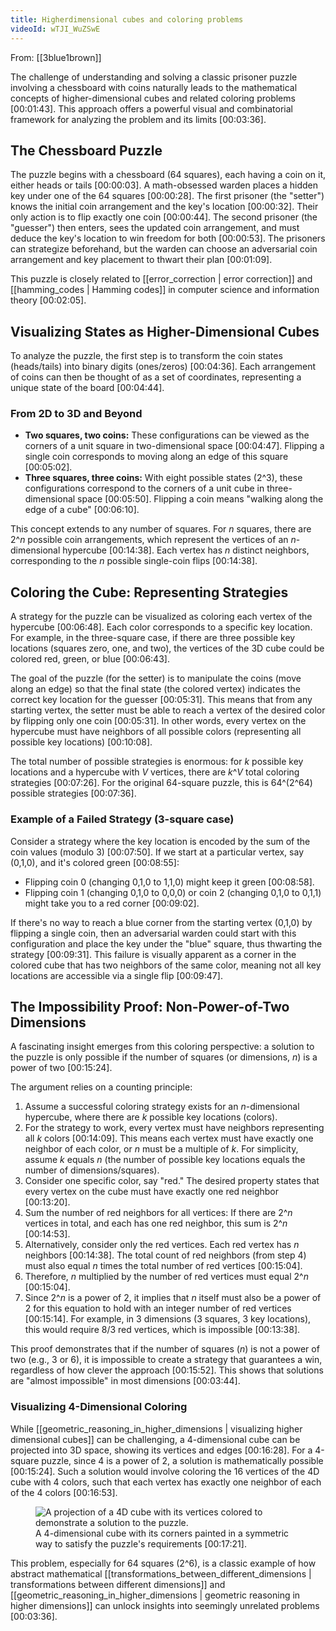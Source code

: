 ```yaml
---
title: Higherdimensional cubes and coloring problems
videoId: wTJI_WuZSwE
---
```


From: [[3blue1brown]] <br/> 

The challenge of understanding and solving a classic prisoner puzzle involving a chessboard with coins naturally leads to the mathematical concepts of higher-dimensional cubes and related coloring problems <a class="yt-timestamp" data-t="00:01:43">[00:01:43]</a>. This approach offers a powerful visual and combinatorial framework for analyzing the problem and its limits <a class="yt-timestamp" data-t="00:03:36">[00:03:36]</a>.

## The Chessboard Puzzle

The puzzle begins with a chessboard (64 squares), each having a coin on it, either heads or tails <a class="yt-timestamp" data-t="00:00:03">[00:00:03]</a>. A math-obsessed warden places a hidden key under one of the 64 squares <a class="yt-timestamp" data-t="00:00:28">[00:00:28]</a>. The first prisoner (the "setter") knows the initial coin arrangement and the key's location <a class="yt-timestamp" data-t="00:00:32">[00:00:32]</a>. Their only action is to flip exactly one coin <a class="yt-timestamp" data-t="00:00:44">[00:00:44]</a>. The second prisoner (the "guesser") then enters, sees the updated coin arrangement, and must deduce the key's location to win freedom for both <a class="yt-timestamp" data-t="00:00:53">[00:00:53]</a>. The prisoners can strategize beforehand, but the warden can choose an adversarial coin arrangement and key placement to thwart their plan <a class="yt-timestamp" data-t="00:01:09">[00:01:09]</a>.

This puzzle is closely related to [[error_correction | error correction]] and [[hamming_codes | Hamming codes]] in computer science and information theory <a class="yt-timestamp" data-t="00:02:05">[00:02:05]</a>.

## Visualizing States as Higher-Dimensional Cubes

To analyze the puzzle, the first step is to transform the coin states (heads/tails) into binary digits (ones/zeros) <a class="yt-timestamp" data-t="00:04:36">[00:04:36]</a>. Each arrangement of coins can then be thought of as a set of coordinates, representing a unique state of the board <a class="yt-timestamp" data-t="00:04:44">[00:04:44]</a>.

### From 2D to 3D and Beyond

*   **Two squares, two coins:** These configurations can be viewed as the corners of a unit square in two-dimensional space <a class="yt-timestamp" data-t="00:04:47">[00:04:47]</a>. Flipping a single coin corresponds to moving along an edge of this square <a class="yt-timestamp" data-t="00:05:02">[00:05:02]</a>.
*   **Three squares, three coins:** With eight possible states (2^3), these configurations correspond to the corners of a unit cube in three-dimensional space <a class="yt-timestamp" data-t="00:05:50">[00:05:50]</a>. Flipping a coin means "walking along the edge of a cube" <a class="yt-timestamp" data-t="00:06:10">[00:06:10]</a>.

This concept extends to any number of squares. For *n* squares, there are 2^*n* possible coin arrangements, which represent the vertices of an *n*-dimensional hypercube <a class="yt-timestamp" data-t="00:14:38">[00:14:38]</a>. Each vertex has *n* distinct neighbors, corresponding to the *n* possible single-coin flips <a class="yt-timestamp" data-t="00:14:38">[00:14:38]</a>.

## Coloring the Cube: Representing Strategies

A strategy for the puzzle can be visualized as coloring each vertex of the hypercube <a class="yt-timestamp" data-t="00:06:48">[00:06:48]</a>. Each color corresponds to a specific key location. For example, in the three-square case, if there are three possible key locations (squares zero, one, and two), the vertices of the 3D cube could be colored red, green, or blue <a class="yt-timestamp" data-t="00:06:43">[00:06:43]</a>.

The goal of the puzzle (for the setter) is to manipulate the coins (move along an edge) so that the final state (the colored vertex) indicates the correct key location for the guesser <a class="yt-timestamp" data-t="00:05:31">[00:05:31]</a>. This means that from any starting vertex, the setter must be able to reach a vertex of the desired color by flipping only one coin <a class="yt-timestamp" data-t="00:05:31">[00:05:31]</a>. In other words, every vertex on the hypercube must have neighbors of all possible colors (representing all possible key locations) <a class="yt-timestamp" data-t="00:10:08">[00:10:08]</a>.

The total number of possible strategies is enormous: for *k* possible key locations and a hypercube with *V* vertices, there are *k*^*V* total coloring strategies <a class="yt-timestamp" data-t="00:07:26">[00:07:26]</a>. For the original 64-square puzzle, this is 64^(2^64) possible strategies <a class="yt-timestamp" data-t="00:07:36">[00:07:36]</a>.

### Example of a Failed Strategy (3-square case)

Consider a strategy where the key location is encoded by the sum of the coin values (modulo 3) <a class="yt-timestamp" data-t="00:07:50">[00:07:50]</a>. If we start at a particular vertex, say (0,1,0), and it's colored green <a class="yt-timestamp" data-t="00:08:55">[00:08:55]</a>:
*   Flipping coin 0 (changing 0,1,0 to 1,1,0) might keep it green <a class="yt-timestamp" data-t="00:08:58">[00:08:58]</a>.
*   Flipping coin 1 (changing 0,1,0 to 0,0,0) or coin 2 (changing 0,1,0 to 0,1,1) might take you to a red corner <a class="yt-timestamp" data-t="00:09:02">[00:09:02]</a>.

If there's no way to reach a blue corner from the starting vertex (0,1,0) by flipping a single coin, then an adversarial warden could start with this configuration and place the key under the "blue" square, thus thwarting the strategy <a class="yt-timestamp" data-t="00:09:31">[00:09:31]</a>. This failure is visually apparent as a corner in the colored cube that has two neighbors of the same color, meaning not all key locations are accessible via a single flip <a class="yt-timestamp" data-t="00:09:47">[00:09:47]</a>.

## The Impossibility Proof: Non-Power-of-Two Dimensions

A fascinating insight emerges from this coloring perspective: a solution to the puzzle is only possible if the number of squares (or dimensions, *n*) is a power of two <a class="yt-timestamp" data-t="00:15:24">[00:15:24]</a>.

The argument relies on a counting principle:
1.  Assume a successful coloring strategy exists for an *n*-dimensional hypercube, where there are *k* possible key locations (colors).
2.  For the strategy to work, every vertex must have neighbors representing all *k* colors <a class="yt-timestamp" data-t="00:14:09">[00:14:09]</a>. This means each vertex must have exactly one neighbor of each color, or *n* must be a multiple of *k*. For simplicity, assume *k* equals *n* (the number of possible key locations equals the number of dimensions/squares).
3.  Consider one specific color, say "red." The desired property states that every vertex on the cube must have exactly one red neighbor <a class="yt-timestamp" data-t="00:13:20">[00:13:20]</a>.
4.  Sum the number of red neighbors for all vertices: If there are 2^*n* vertices in total, and each has one red neighbor, this sum is 2^*n* <a class="yt-timestamp" data-t="00:14:53">[00:14:53]</a>.
5.  Alternatively, consider only the red vertices. Each red vertex has *n* neighbors <a class="yt-timestamp" data-t="00:14:38">[00:14:38]</a>. The total count of red neighbors (from step 4) must also equal *n* times the total number of red vertices <a class="yt-timestamp" data-t="00:15:04">[00:15:04]</a>.
6.  Therefore, *n* multiplied by the number of red vertices must equal 2^*n* <a class="yt-timestamp" data-t="00:15:04">[00:15:04]</a>.
7.  Since 2^*n* is a power of 2, it implies that *n* itself must also be a power of 2 for this equation to hold with an integer number of red vertices <a class="yt-timestamp" data-t="00:15:14">[00:15:14]</a>. For example, in 3 dimensions (3 squares, 3 key locations), this would require 8/3 red vertices, which is impossible <a class="yt-timestamp" data-t="00:13:38">[00:13:38]</a>.

This proof demonstrates that if the number of squares (*n*) is not a power of two (e.g., 3 or 6), it is impossible to create a strategy that guarantees a win, regardless of how clever the approach <a class="yt-timestamp" data-t="00:15:52">[00:15:52]</a>. This shows that solutions are "almost impossible" in most dimensions <a class="yt-timestamp" data-t="00:03:44">[00:03:44]</a>.

### Visualizing 4-Dimensional Coloring

While [[geometric_reasoning_in_higher_dimensions | visualizing higher dimensional cubes]] can be challenging, a 4-dimensional cube can be projected into 3D space, showing its vertices and edges <a class="yt-timestamp" data-t="00:16:28">[00:16:28]</a>. For a 4-square puzzle, since 4 is a power of 2, a solution is mathematically possible <a class="yt-timestamp" data-t="00:15:24">[00:15:24]</a>. Such a solution would involve coloring the 16 vertices of the 4D cube with 4 colors, such that each vertex has exactly one neighbor of each of the 4 colors <a class="yt-timestamp" data-t="00:16:53">[00:16:53]</a>.

<figure>
    <img src="https://i.imgur.com/example_4d_cube_coloring.png" alt="A projection of a 4D cube with its vertices colored to demonstrate a solution to the puzzle."/>
    <figcaption>A 4-dimensional cube with its corners painted in a symmetric way to satisfy the puzzle's requirements <a class="yt-timestamp" data-t="00:17:21">[00:17:21]</a>.</figcaption>
</figure>

This problem, especially for 64 squares (2^6), is a classic example of how abstract mathematical [[transformations_between_different_dimensions | transformations between different dimensions]] and [[geometric_reasoning_in_higher_dimensions | geometric reasoning in higher dimensions]] can unlock insights into seemingly unrelated problems <a class="yt-timestamp" data-t="00:03:36">[00:03:36]</a>.